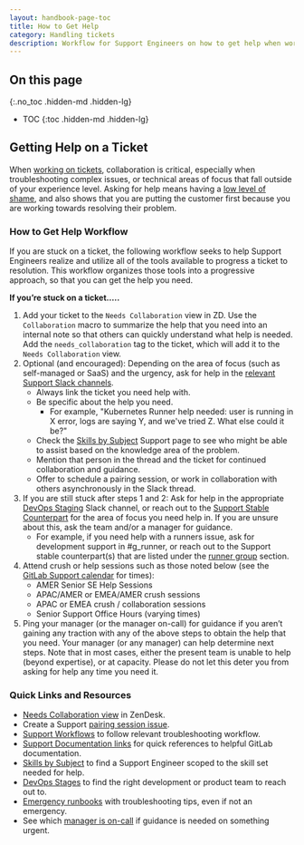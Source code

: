 ```yaml
---
layout: handbook-page-toc
title: How to Get Help
category: Handling tickets
description: Workflow for Support Engineers on how to get help when working on a ticket. 
---
```


## On this page
{:.no_toc .hidden-md .hidden-lg}

- TOC
{:toc .hidden-md .hidden-lg}

## Getting Help on a Ticket

When [working on tickets](https://about.gitlab.com/handbook/support/workflows/working-on-tickets.html), collaboration is critical, especially when troubleshooting complex issues, or technical areas of focus that fall outside of your experience level. Asking for help means having a [low level of shame](https://about.gitlab.com/handbook/values/#low-level-of-shame), and also shows that you are putting the customer first because you are working towards resolving their problem.

### How to Get Help Workflow

If you are stuck on a ticket, the following workflow seeks to help Support Engineers realize and utilize all of the tools available to progress a ticket to resolution. This workflow organizes those tools into a progressive approach, so that you can get the help you need. 

**If you’re stuck on a ticket…..**
1. Add your ticket to the `Needs Collaboration` view in ZD. Use the `Collaboration` macro to summarize the help that you need into an internal note so that others can quickly understand what help is needed. Add the `needs_collaboration` tag to the ticket, which will add it to the `Needs Collaboration` view.
1. Optional (and encouraged): Depending on the area of focus (such as self-managed or SaaS) and the urgency, ask for help in the [relevant Support Slack channels](https://about.gitlab.com/handbook/support/#slack).
    - Always link the ticket you need help with.
    - Be specific about the help you need.
        - For example, "Kubernetes Runner help needed: user is running in X error, logs are saying Y, and we've tried Z. What else could it be?"
    - Check the [Skills by Subject](https://gitlab-com.gitlab.io/support/team/skills-by-subject.html) Support page to see who might be able to assist based on the knowledge area of the problem. 
    - Mention that person in the thread and the ticket for continued collaboration and guidance.
    - Offer to schedule a pairing session, or work in collaboration with others asynchronously in the Slack thread.
1. If you are still stuck after steps 1 and 2: Ask for help in the appropriate [DevOps Staging](https://about.gitlab.com/handbook/product/categories/#devops-stages) Slack channel, or reach out to the [Support Stable Counterpart](https://about.gitlab.com/handbook/support/support-stable-counterparts.html) for the area of focus you need help in. If you are unsure about this, ask the team and/or a manager for guidance.
    - For example, if you need help with a runners issue, ask for development support in #g_runner, or reach out to the Support stable counterpart(s) that are listed under the [runner group](https://about.gitlab.com/handbook/product/categories/#runner-group) section.
1. Attend crush or help sessions such as those noted below (see the [GitLab Support calendar](https://calendar.google.com/calendar/u/0?cid=Z2l0bGFiLmNvbV85YnMxNTllaHJjNXRxZ2x1cjg4ZGpiZDUxa0Bncm91cC5jYWxlbmRhci5nb29nbGUuY29t) for times):
    - AMER Senior SE Help Sessions
    - APAC/AMER or EMEA/AMER crush sessions
    - APAC or EMEA crush / collaboration sessions
    - Senior Support Office Hours (varying times)
1. Ping your manager (or the manager on-call) for guidance if you aren’t gaining any traction with any of the above steps to obtain the help that you need. Your manager (or any manager) can help determine next steps. Note that in most cases, either the present team is unable to help (beyond expertise), or at capacity. Please do not let this deter you from asking for help any time you need it.

### Quick Links and Resources
- [Needs Collaboration view](https://gitlab.zendesk.com/agent/filters/360080204660) in ZenDesk.
- Create a Support [pairing session issue](https://gitlab.com/gitlab-com/support/support-pairing).
- [Support Workflows](https://about.gitlab.com/handbook/support/workflows/) to follow relevant troubleshooting workflow.
- [Support Documentation links](https://about.gitlab.com/handbook/support/#documentation) for quick references to helpful GitLab documentation.
- [Skills by Subject](https://gitlab-com.gitlab.io/support/team/skills-by-subject.html) to find a Support Engineer scoped to the skill set needed for help.
- [DevOps Stages](https://about.gitlab.com/handbook/product/categories/#devops-stages) to find the right development or product team to reach out to.
- [Emergency runbooks](https://gitlab.com/gitlab-com/support/emergency-runbook/-/tree/master/.gitlab/issue_templates) with troubleshooting tips, even if not an emergency.
- See which [manager is on-call](https://gitlab.pagerduty.com/escalation_policies#PGNLUZ1) if guidance is needed on something urgent.
